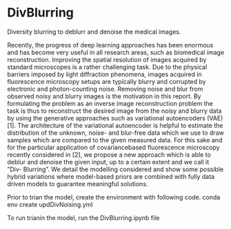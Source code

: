# DivBlurring
Diversity blurring to deblurr and denoise the medical images.

Recently, the progress of deep learning approaches has been enormous and has become
very useful in all research areas, such as biomedical image reconstruction. Improving the
spatial resolution of images acquired by standard microscopes is a rather challenging
task. Due to the physical barriers imposed by light diffraction phenomena, images acquired
in fluorescence microscopy setups are typically blurry and corrupted by electronic and
photon-counting noise. Removing noise and blur from observed noisy and blurry images is
the motivation in this report. By formulating the problem as an inverse image reconstruction
problem the task is thus to reconstruct the desired image from the noisy and blurry
data by using the generative approaches such as variational autoencoders (VAE)[1]. The
architecture of the variational autoencoder is helpful to estimate the distribution of the
unknown, noise- and blur-free data which we use to draw samples which are compared to
the given measured data. For this sake and for the particular application of covariancebased
fluorescence microscopy recently considered in [2], we propose a new approach which
is able to deblur and denoise the given input, up to a certain extent and we call it ”Div-
Blurring”. We detail the modelling considered and show some possible hybrid variations
where model-based priors are combined with fully data driven models to guarantee meaningful
solutions.

Prior to trian the model, create the environment with following code.
conda env create updDivNoising.yml

To run trianin the model, run the DivBlurring.ipynb file

